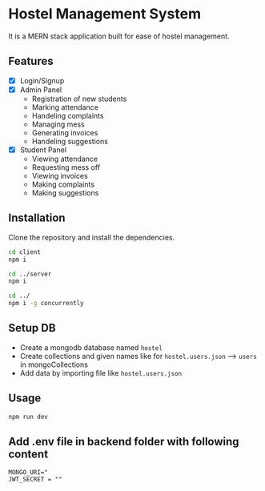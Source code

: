 # Hostel Management System
It is a MERN stack application built for ease of hostel management.

## Features

- [x] Login/Signup
- [x] Admin Panel
    - Registration of new students
    - Marking attendance
    - Handeling complaints
    - Managing mess
    - Generating invoices
    - Handeling suggestions
- [x] Student Panel
    - Viewing attendance
    - Requesting mess off
    - Viewing invoices
    - Making complaints
    - Making suggestions

## Installation


Clone the repository and install the dependencies.
```sh
cd client
npm i
```
```sh
cd ../server
npm i
```

```sh
cd ../
npm i -g concurrently
```

## Setup DB
- Create a mongodb database named `hostel`
- Create collections and given names like for `hostel.users.json` --> `users` in mongoCollections
- Add data by importing file like `hostel.users.json`

## Usage

```sh
npm run dev
```


## Add .env file in backend folder with following content
```
MONGO_URI="
JWT_SECRET = ""
```


